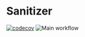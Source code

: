 # Sanitizer
[![codecov](https://codecov.io/gh/InfluxOW/sanitizer/branch/main/graph/badge.svg?token=eUXetBBAL5)](https://codecov.io/gh/InfluxOW/sanitizer)
![Main workflow](https://github.com/InfluxOW/Sanitizer/workflows/Main%20workflow/badge.svg)
